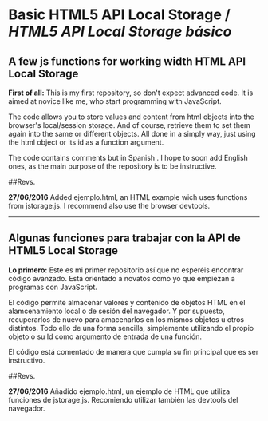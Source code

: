 # Basic HTML5 API Local Storage / *HTML5 API Local Storage básico*
## A few js functions for working width HTML API Local Storage

**First of all:** This is my first repository, so don't expect advanced code. It is aimed at novice like me, who start programming with JavaScript.

The code allows you to store values and content from html objects into the browser's local/session storage. And of course, retrieve them to set them again into the same or different objects. All done in a simply way, just using the html object or its id as a function argument.

The code contains comments but in Spanish . I hope to soon add English ones, as the main purpose of the repository is to be instructive.

##Revs.

**27/06/2016** Added ejemplo.html, an HTML example wich uses functions from jstorage.js. I recommend also use the browser devtools.

***
## Algunas funciones para trabajar con la API de HTML5 Local Storage

**Lo primero:** Este es mi primer repositorio así que no esperéis encontrar código avanzado. Está orientado a novatos como yo que empiezan a programas con JavaScript.

El código permite almacenar valores y contenido de objetos HTML en el alamcenamiento local o de sesión del navegador. Y por supuesto, recuperarlos de nuevo para amacenarlos en los mismos objetos u otros distintos. Todo ello de una forma sencilla, simplemente utilizando el propio objeto o su Id como argumento de entrada de una función.

El código está comentado de manera que cumpla su fin principal que es ser instructivo.

##Revs.

**27/06/2016** Añadido ejemplo.html, un ejemplo de HTML que utiliza funciones de jstorage.js. Recomiendo utilizar también las devtools del navegador.
